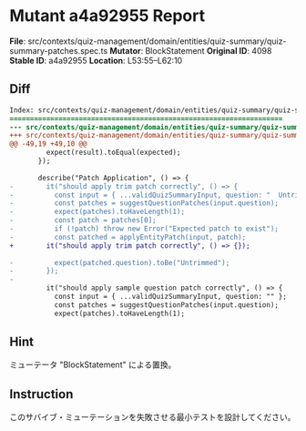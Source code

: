 # Mutant a4a92955 Report

**File**: src/contexts/quiz-management/domain/entities/quiz-summary/quiz-summary-patches.spec.ts
**Mutator**: BlockStatement
**Original ID**: 4098
**Stable ID**: a4a92955
**Location**: L53:55–L62:10

## Diff

```diff
Index: src/contexts/quiz-management/domain/entities/quiz-summary/quiz-summary-patches.spec.ts
===================================================================
--- src/contexts/quiz-management/domain/entities/quiz-summary/quiz-summary-patches.spec.ts	original
+++ src/contexts/quiz-management/domain/entities/quiz-summary/quiz-summary-patches.spec.ts	mutated #4098
@@ -49,19 +49,10 @@
         expect(result).toEqual(expected);
       });
 
       describe("Patch Application", () => {
-        it("should apply trim patch correctly", () => {
-          const input = { ...validQuizSummaryInput, question: "  Untrimmed  " };
-          const patches = suggestQuestionPatches(input.question);
-          expect(patches).toHaveLength(1);
-          const patch = patches[0];
-          if (!patch) throw new Error("Expected patch to exist");
-          const patched = applyEntityPatch(input, patch);
+        it("should apply trim patch correctly", () => {});
 
-          expect(patched.question).toBe("Untrimmed");
-        });
-
         it("should apply sample question patch correctly", () => {
           const input = { ...validQuizSummaryInput, question: "" };
           const patches = suggestQuestionPatches(input.question);
           expect(patches).toHaveLength(1);
```

## Hint

ミューテータ "BlockStatement" による置換。

## Instruction

このサバイブ・ミューテーションを失敗させる最小テストを設計してください。
